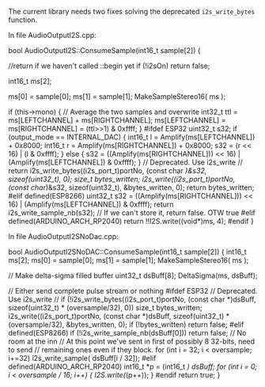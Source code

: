 The current library needs two fixes solving the deprecated ``i2s_write_bytes`` function.

In file AudioOutputI2S.cpp:

bool AudioOutputI2S::ConsumeSample(int16_t sample[2])
{

  //return if we haven't called ::begin yet
  if (!i2sOn)
    return false;

  int16_t ms[2];

  ms[0] = sample[0];
  ms[1] = sample[1];
  MakeSampleStereo16( ms );

  if (this->mono) {
    // Average the two samples and overwrite
    int32_t ttl = ms[LEFTCHANNEL] + ms[RIGHTCHANNEL];
    ms[LEFTCHANNEL] = ms[RIGHTCHANNEL] = (ttl>>1) & 0xffff;
  }
  #ifdef ESP32
    uint32_t s32;
    if (output_mode == INTERNAL_DAC)
    {
      int16_t l = Amplify(ms[LEFTCHANNEL]) + 0x8000;
      int16_t r = Amplify(ms[RIGHTCHANNEL]) + 0x8000;
      s32 = (r << 16) | (l & 0xffff);
    }
    else
    {
      s32 = ((Amplify(ms[RIGHTCHANNEL])) << 16) | (Amplify(ms[LEFTCHANNEL]) & 0xffff);
    }
// Deprecated. Use i2s_write
//    return i2s_write_bytes((i2s_port_t)portNo, (const char *)&s32, sizeof(uint32_t), 0);
    size_t bytes_written;
    i2s_write((i2s_port_t)portNo, (const char*)&s32, sizeof(uint32_t), &bytes_written, 0);
    return bytes_written;
  #elif defined(ESP8266)
    uint32_t s32 = ((Amplify(ms[RIGHTCHANNEL])) << 16) | (Amplify(ms[LEFTCHANNEL]) & 0xffff);
    return i2s_write_sample_nb(s32); // If we can't store it, return false.  OTW true
  #elif defined(ARDUINO_ARCH_RP2040)
    return !!I2S.write((void*)ms, 4);
  #endif
}

In file AudioOutputI2SNoDac.cpp:

bool AudioOutputI2SNoDAC::ConsumeSample(int16_t sample[2])
{
  int16_t ms[2];
  ms[0] = sample[0];
  ms[1] = sample[1];
  MakeSampleStereo16( ms );

  // Make delta-sigma filled buffer
  uint32_t dsBuff[8];
  DeltaSigma(ms, dsBuff);

  // Either send complete pulse stream or nothing
#ifdef ESP32
// Deprecated. Use i2s_write
//  if (!i2s_write_bytes((i2s_port_t)portNo, (const char *)dsBuff, sizeof(uint32_t) * (oversample/32), 0))
  size_t bytes_written;
  i2s_write((i2s_port_t)portNo, (const char *)dsBuff, sizeof(uint32_t) * (oversample/32), &bytes_written, 0);
  if (!bytes_written)
    return false;
#elif defined(ESP8266)
  if (!i2s_write_sample_nb(dsBuff[0])) return false; // No room at the inn
  // At this point we've sent in first of possibly 8 32-bits, need to send
  // remaining ones even if they block.
  for (int i = 32; i < oversample; i+=32)
    i2s_write_sample( dsBuff[i / 32]);
#elif defined(ARDUINO_ARCH_RP2040)
  int16_t *p = (int16_t *) dsBuff;
  for (int i = 0; i < oversample / 16; i++) {
    I2S.write(*(p++));
  }
#endif
  return true;
}
